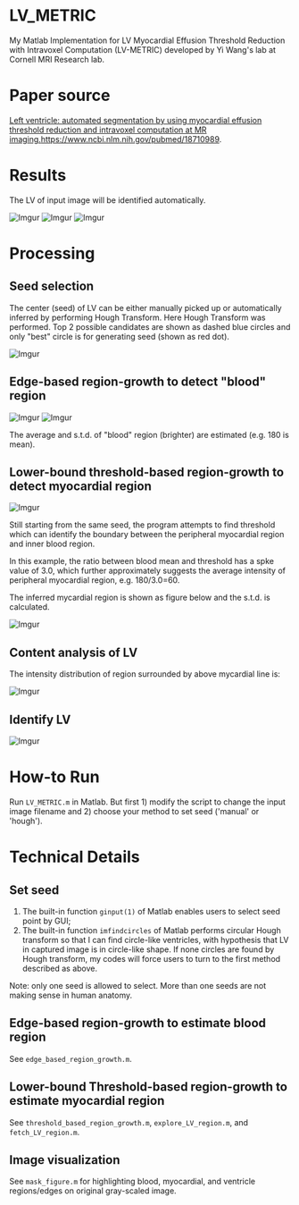 # LV_METRIC
My Matlab Implementation for LV Myocardial Effusion Threshold Reduction with Intravoxel Computation (LV-METRIC) developed by Yi Wang's lab at Cornell MRI Research lab.

# Paper source

[Left ventricle: automated segmentation by using myocardial effusion threshold reduction and intravoxel computation at MR imaging.](http://pubs.rsna.org/doi/pdf/10.1148/radiol.2482072016)<https://www.ncbi.nlm.nih.gov/pubmed/18710989>.

# Results

The LV of input image will be identified automatically.

![Imgur](http://i.imgur.com/fSVIC3K.png?1)
![Imgur](http://i.imgur.com/yZlVetR.png)
![Imgur](http://i.imgur.com/Ipwnw7l.png)

# Processing

## Seed selection

The center (seed) of LV can be either manually picked up or automatically inferred by performing Hough Transform. Here Hough Transform was performed. Top 2 possible candidates are shown as dashed blue circles and only "best" circle is for generating seed (shown as red dot).

![Imgur](http://i.imgur.com/N2y24Yo.png)

## Edge-based region-growth to detect "blood" region

![Imgur](http://i.imgur.com/uaUy23A.png)
![Imgur](http://i.imgur.com/kS0F26i.png)

The average and s.t.d. of "blood" region (brighter) are estimated (e.g. 180 is mean).

## Lower-bound threshold-based region-growth to detect myocardial region

![Imgur](http://i.imgur.com/hRXxvXA.png)

Still starting from the same seed, the program attempts to find threshold which can identify the boundary between the peripheral myocardial region and inner blood region.

In this example, the ratio between blood mean and threshold has a spke value of 3.0, which further approximately suggests the average intensity of peripheral myocardial region, e.g. 180/3.0=60.

The inferred mycardial region is shown as figure below and the s.t.d. is calculated.

![Imgur](http://i.imgur.com/0Ckgi9V.png)

## Content analysis of LV

The intensity distribution of region surrounded by above mycardial line is:

![Imgur](http://i.imgur.com/jSCxySp.png)

## Identify LV

![Imgur](http://i.imgur.com/VuOMtJL.png)

# How-to Run

Run `LV_METRIC.m` in Matlab. But first 1) modify the script to change the input image filename and 2) choose your method to set seed ('manual' or 'hough').

# Technical Details

## Set seed

1. The built-in function `ginput(1)` of Matlab enables users to select seed point by GUI;
2. The built-in function `imfindcircles` of Matlab performs circular Hough transform so that I can find circle-like ventricles, with hypothesis that LV in captured image is in circle-like shape. If none circles are found by Hough transform, my codes will force users to turn to the first method described as above.

Note: only one seed is allowed to select. More than one seeds are not making sense in human anatomy.

## Edge-based region-growth to estimate blood region

See `edge_based_region_growth.m`.

## Lower-bound Threshold-based region-growth to estimate myocardial region

See `threshold_based_region_growth.m`, `explore_LV_region.m`, and `fetch_LV_region.m`.

## Image visualization

See `mask_figure.m` for highlighting blood, myocardial, and ventricle regions/edges on original gray-scaled image.

